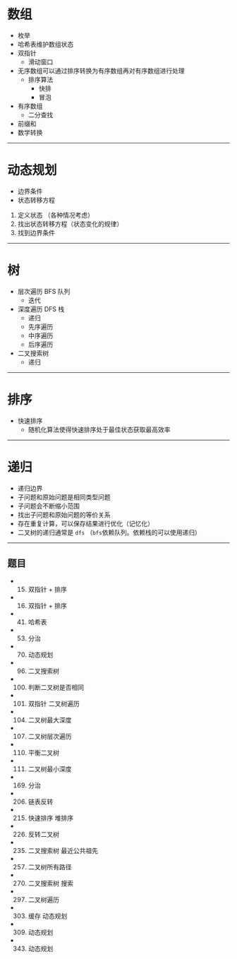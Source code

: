 # 数组

- 枚举
- 哈希表维护数组状态
- 双指针
  - 滑动窗口
- 无序数组可以通过排序转换为有序数组再对有序数组进行处理
  - 排序算法
    - 快排
    - 冒泡
- 有序数组
  - 二分查找
- 前缀和
- 数学转换

---

# 动态规划

- 边界条件
- 状态转移方程

1. 定义状态 （各种情况考虑）
2. 找出状态转移方程（状态变化的规律）
3. 找到边界条件

---

# 树

- 层次遍历 BFS 队列
  - 迭代
- 深度遍历 DFS 栈
  - 递归
  - 先序遍历
  - 中序遍历
  - 后序遍历
- 二叉搜索树
  - 递归

---

# 排序

- 快速排序
  - 随机化算法使得快速排序处于最佳状态获取最高效率

---

# 递归

- 递归边界
- 子问题和原始问题是相同类型问题
- 子问题会不断缩小范围
- 找出子问题和原始问题的等价关系
- 存在重复计算，可以保存结果进行优化（记忆化）
- 二叉树的递归通常是 `dfs` （`bfs`依赖队列。依赖栈的可以使用递归）

---

## 题目

- 15. 双指针 + 排序
- 16. 双指针 + 排序
- 41. 哈希表
- 53. 分治
- 70. 动态规划
- 96. 二叉搜索树
- 100. 判断二叉树是否相同
- 101. 双指针 二叉树遍历
- 104. 二叉树最大深度
- 107. 二叉树层次遍历
- 110. 平衡二叉树
- 111. 二叉树最小深度
- 169. 分治
- 206. 链表反转
- 215. 快速排序 堆排序
- 226. 反转二叉树
- 235. 二叉搜索树 最近公共祖先
- 257. 二叉树所有路径
- 270. 二叉搜索树 搜索
- 297. 二叉树遍历
- 303. 缓存 动态规划
- 309. 动态规划
- 343. 动态规划
